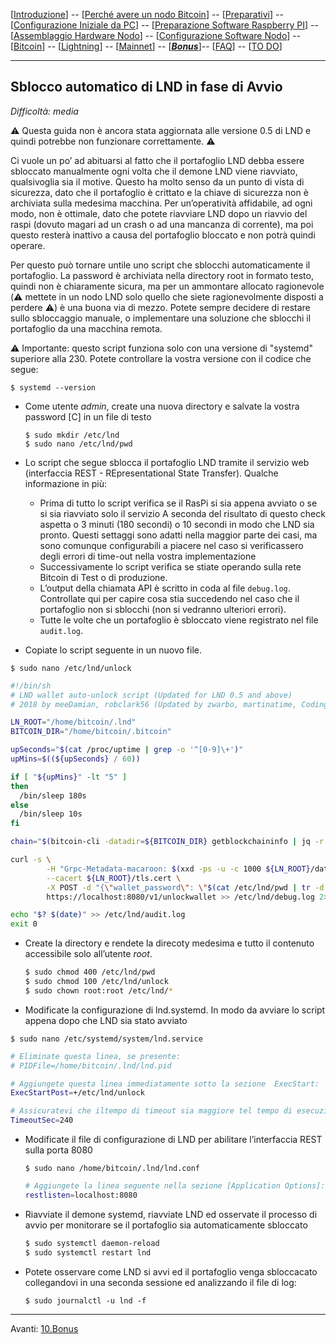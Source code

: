 [[Introduzione](README.md)] -- [[Perché avere un nodo Bitcoin](01.Perchè_avere_un_nodo_Bitcoin.md)] -- [[Preparativi](02.Preparativi.md)]  -- 
[[Configurazione Iniziale da PC](03.Configurazione_iniziale_dell'Hardware.md)] -- 
[[Preparazione Software Raspberry PI](04.Configurazione_Iniziale_dell'Hardware_RaspberryPI.md )] -- 
[[Assemblaggio Hardware Nodo](05.Assemblaggio_Hardware_del_nodo.md)] -- 
[[Configurazione Software Nodo](06.Configurazione_RaspberryPi.md)] -- [[Bitcoin](07.Bitcoin.md)] --
[[Lightning](08.Lightning.md)] -- [[Mainnet](09.Mainnet.md)] -- [[***Bonus***](10.Bonus.md)]-- [[FAQ](099.FAQ.md)] -- [[TO DO](999.2do.md)]
 
-------
## Sblocco automatico di LND in fase di Avvio
*Difficoltà: media*

:warning: Questa guida non è ancora stata aggiornata alle versione 0.5 di LND e quindi potrebbe non funzionare correttamente. :warning:   

Ci vuole un po’ ad abituarsi al fatto che il portafoglio LND debba essere sbloccato manualmente ogni volta che il demone LND viene riavviato, qualsivoglia sia il motive. Questo ha molto senso da un punto di vista di sicurezza, dato che il portafoglio è crittato e la chiave di sicurezza non è archiviata sulla medesima macchina. Per un’operatività affidabile, ad ogni modo, non è ottimale, dato che potete riavviare LND dopo un riavvio del raspi (dovuto magari ad un crash o ad una mancanza di corrente), ma poi questo resterà inattivo a causa del portafoglio bloccato e non potrà quindi operare. 

Per questo può tornare untile uno script che sblocchi automaticamente il portafoglio. La password è archiviata nella directory root in formato testo, quindi non è chiaramente sicura, ma per un ammontare allocato ragionevole (:warning: mettete in un nodo LND solo quello che siete ragionevolmente disposti a perdere :warning:) è una buona via di mezzo. Potete sempre decidere di restare sullo sbloccaggio manuale, o implementare una soluzione che sblocchi il portafoglio da una macchina remota. 

:warning: Importante: questo script funziona solo con una versione di "systemd" superiore alla 230. Potete controllare la vostra versione con il codice che segue:

`$ systemd --version` 


* Come utente *admin*, create una nuova directory e salvate la vostra password [C] in un file di testo

  `$ sudo mkdir /etc/lnd`   
  `$ sudo nano /etc/lnd/pwd` 

* Lo script che segue sblocca il portafoglio LND tramite il servizio web (interfaccia REST - REpresentational State Transfer).
Qualche informazione in più:  
  * Prima di tutto lo script verifica se il RasPi si sia appena avviato o se si sia riavviato solo il servizio A seconda del risultato di questo check aspetta o 3 minuti (180 secondi)  o 10 secondi in modo che LND sia pronto. Questi settaggi sono adatti nella maggior parte dei casi, ma sono comunque configurabili a piacere nel caso si verificassero degli errori di time-out nella vostra implementazione
  * Successivamente lo script verifica se stiate operando sulla rete Bitcoin di Test o di produzione.
  * L’output della chiamata API è scritto in coda al file  `debug.log`. Controllate qui per capire cosa stia succedendo nel caso che il portafoglio non si sblocchi (non si vedranno ulteriori errori).
  * Tutte le volte che un portafoglio è sbloccato viene registrato nel file `audit.log`.

* Copiate lo script seguente in un nuovo file.

 `$ sudo nano /etc/lnd/unlock`   

  ```bash
  #!/bin/sh
  # LND wallet auto-unlock script (Updated for LND 0.5 and above)
  # 2018 by meeDamian, robclark56 (Updated by zwarbo, martinatime, CodingMuziekwijk)
  
  LN_ROOT="/home/bitcoin/.lnd"
  BITCOIN_DIR="/home/bitcoin/.bitcoin"
  
  upSeconds="$(cat /proc/uptime | grep -o '^[0-9]\+')"
  upMins=$((${upSeconds} / 60))
  
  if [ "${upMins}" -lt "5" ]
  then
    /bin/sleep 180s
  else
    /bin/sleep 10s
  fi
  
  chain="$(bitcoin-cli -datadir=${BITCOIN_DIR} getblockchaininfo | jq -r '.chain')"
  
  curl -s \
          -H "Grpc-Metadata-macaroon: $(xxd -ps -u -c 1000 ${LN_ROOT}/data/chain/bitcoin/${chain}net/admin.macaroon))" \
          --cacert ${LN_ROOT}/tls.cert \
          -X POST -d "{\"wallet_password\": \"$(cat /etc/lnd/pwd | tr -d '\n' | base64 -w0)\"}" \
          https://localhost:8080/v1/unlockwallet >> /etc/lnd/debug.log 2>&1
  
  echo "$? $(date)" >> /etc/lnd/audit.log
  exit 0
  ```

* Create la directory e rendete la direcoty medesima e tutto il contenuto accessibile solo all’utente *root*. 

  ```bash
  $ sudo chmod 400 /etc/lnd/pwd
  $ sudo chmod 100 /etc/lnd/unlock
  $ sudo chown root:root /etc/lnd/*
  ```

* Modificate la configurazione di lnd.systemd. In modo da avviare lo script appena dopo che LND sia stato avviato

`$ sudo nano /etc/systemd/system/lnd.service `

  ```bash
  # Eliminate questa linea, se presente:
  # PIDFile=/home/bitcoin/.lnd/lnd.pid
  
  # Aggiungete questa linea immediatamente sotto la sezione  ExecStart:
  ExecStartPost=+/etc/lnd/unlock
  
  # Assicuratevi che iltempo di timeout sia maggiore tel tempo di esecuzione dello script aspresso in secondi , es. 240s
  TimeoutSec=240
  ```

* Modificate il file di configurazione di LND per abilitare l’interfaccia REST sulla porta 8080

  `$ sudo nano /home/bitcoin/.lnd/lnd.conf`  

  ```bash
  # Aggiungete la linea seguente nella sezione [Application Options]:
  restlisten=localhost:8080
  ```

* Riavviate il demone systemd, riavviate LND ed osservate il processo di avvio per monitorare se il portafoglio sia automaticamente sbloccato

  ```bash
  $ sudo systemctl daemon-reload
  $ sudo systemctl restart lnd
  ```

* Potete osservare come LND si avvi ed il portafoglio venga sbloccacato collegandovi in una seconda sessione ed analizzando il file di log: 
 
  `$ sudo journalctl -u lnd -f`

---
Avanti: [10.Bonus](10.Bonus.md)
